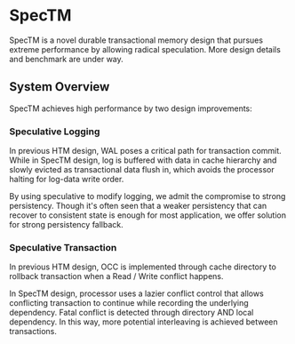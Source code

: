 # SpecTM

SpecTM is a novel durable transactional memory design that pursues extreme performance by allowing radical speculation. More design details and benchmark are under way.

## System Overview

SpecTM achieves high performance by two design improvements:

### Speculative Logging

In previous HTM design, WAL poses a critical path for transaction commit. While in SpecTM design, log is buffered with data in cache hierarchy and slowly evicted as transactional data flush in, which avoids the processor halting for log-data write order.

By using speculative to modify logging, we admit the compromise to strong persistency. Though it's often seen that a weaker persistency that can recover to consistent state is enough for most application, we offer solution for strong persistency fallback.

### Speculative Transaction

In previous HTM design, OCC is implemented through cache directory to rollback transaction when a Read / Write conflict happens.

In SpecTM design, processor uses a lazier conflict control that allows conflicting transaction to continue while recording the underlying dependency. Fatal conflict is detected through directory AND local dependency. In this way, more potential interleaving is achieved between transactions.

